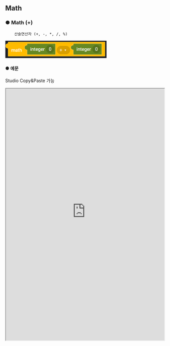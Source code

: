 ## Math

### ● Math \(+\)

        산술연산자 (+, -, *, /, %)

![](../../../img/assets/image%20%28104%29.png)

#### ● 예문

<p class='comment'>Studio Copy&Paste 가능</p>
<iframe
    src="https://d1sxhpvag16wqc.cloudfront.net/v3.1.0/util/math_1"
    width="100%"
    height="800px"
    allow=""
    sandbox="allow-scripts allow-same-origin" />
<div class="display-pdf">
    <p><img src="../../img/assets/image%20%28364%29.png" alt="" /></p>
    <p><img src="../../img/assets/image%20%28339%29.png" alt="" /></p>
    <p><img src="../../img/assets/image%20%28327%29.png" alt="" /></p>
</div>

#### ● 결과

```text
{
  "result": {
    "+": 20,
    "-": 6,
    "*": 20,
    "/": 3.3333333333333335,
    "%": 2
  }
}
```

### ● Math \(++\)

        증감연산자 (++, --)

![](../../../img/assets/image%20%28115%29.png)

#### ● 예문

<p class='comment'>Studio Copy&Paste 가능</p>
<iframe
    src="https://d1sxhpvag16wqc.cloudfront.net/v3.1.0/util/math_2"
    width="100%"
    height="800px"
    allow=""
    sandbox="allow-scripts allow-same-origin" />
<div class="display-pdf">
    <p><img src="../../img/assets/image%20%28340%29.png" alt="" /></p>
    <p><img src="../../img/assets/image%20%28330%29.png" alt="" /></p>
</div>

#### ● 결과

```text
{
  "result": {
    "math++": 4
  }
}
```
